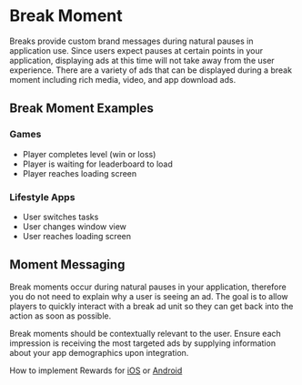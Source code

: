 # Break Moment

Breaks provide custom brand messages during natural pauses in application use.  Since users expect pauses at certain points in your application, displaying ads at this time will not take away from the user experience. There are a variety of ads that can be displayed during a break moment including rich media, video, and app download ads.

## Break Moment Examples

### Games

* Player completes level (win or loss)
* Player is waiting for leaderboard to load
* Player reaches loading screen

### Lifestyle Apps

* User switches tasks
* User changes window view
* User reaches loading screen


## Moment Messaging

Break moments occur during natural pauses in your application, therefore you do not need to explain why a user is seeing an ad. The goal is to allow players to quickly interact with a break ad unit so they can get back into the action as soon as possible. 

Break moments should be contextually relevant to the user. Ensure each impression is receiving the most targeted ads by supplying information about your app demographics upon integration. 


How to implement Rewards for [iOS](doc/ios/integration) or [Android](doc/android/integretion)
